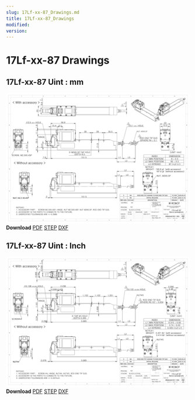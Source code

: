 ```yaml
---
slug: 17Lf-xx-87_Drawings.md
title: 17Lf-xx-87_Drawings
modified: 
version:
---
```

# 17Lf-xx-87 Drawings
## 17Lf-xx-87 Uint : mm
![17Lf-xx-90 Drawing](./data/ENG-17Lf-xxF-87-Sevo-Seriesmm_Rev02_20250523.png)  
**Download** <a href="./data/ENG-17Lf-xxF-87-Sevo-Seriesmm_Rev02_20250523.pdf" download>PDF</a> <a href="./data/17Lf-xxxxx-87-Servo-Series_Rev02_20250523.step" download>STEP</a> <a href="./data/17Lf-xxxxx-87-Servo-Seriesmm_Rev02_20250523.DXF" download>DXF</a>
## 17Lf-xx-87 Uint : Inch
![17Lf-xx-87 Drawing](./data/ENG-17Lf-xxF-87-Sevo-Seriesinch_Rev02_20250523.png)  
**Download** <a href="./data/17Lf-xxxxx-87-Servo-Seriesinch_Rev02_20250523.pdf" download>PDF</a> <a href="./data/17Lf-xxxxx-87-Servo-Series_Rev02_20250523.step" download>STEP</a> <a href="./data/17Lf-xxxxx-87-Servo-Seriesinch_Rev02_20250523.DXF" download>DXF</a>